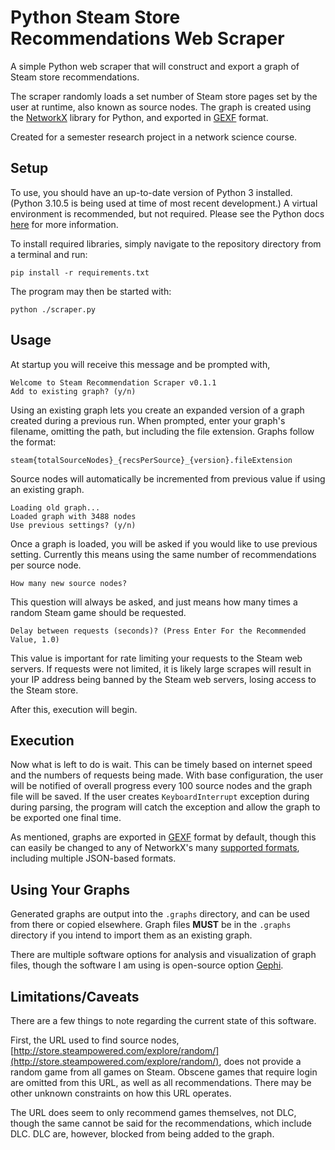 # Python Steam Store Recommendations Web Scraper

A simple Python web scraper that will construct and export a graph of Steam store recommendations.

The scraper randomly loads a set number of Steam store pages set by the user at runtime, also known as source nodes. The graph is created using the [NetworkX](https://networkx.org/documentation/stable/index.html) library for Python, and exported in [GEXF](https://gexf.net/) format.

Created for a semester research project in a network science course.

## Setup

To use, you should have an up-to-date version of Python 3 installed. (Python 3.10.5 is being used at time of most recent development.) A virtual environment is recommended, but not required. Please see the Python docs [here](https://docs.python.org/3/library/venv.html) for more information.

To install required libraries, simply navigate to the repository directory from a terminal and run:
```
pip install -r requirements.txt
```

The program may then be started with:
```
python ./scraper.py
```
## Usage
At startup you will receive this message and be prompted with, 
```
Welcome to Steam Recommendation Scraper v0.1.1
Add to existing graph? (y/n) 
```
Using an existing graph lets you create an expanded version of a graph created during a previous run. When prompted, enter your graph's filename, omitting the path, but including the file extension. Graphs follow the format:
```
steam{totalSourceNodes}_{recsPerSource}_{version}.fileExtension
```
Source nodes will automatically be incremented from previous value if using an existing graph.
```
Loading old graph...
Loaded graph with 3488 nodes
Use previous settings? (y/n) 
```
Once a graph is loaded, you will be asked if you would like to use previous setting. Currently this means using the same number of recommendations per source node.
```
How many new source nodes? 
```
This question will always be asked, and just means how many times a random Steam game should be requested.
```
Delay between requests (seconds)? (Press Enter For the Recommended Value, 1.0) 
```
This value is important for rate limiting your requests to the Steam web servers. If requests were not limited, it is likely large scrapes will result in your IP address being banned by the Steam web servers, losing access to the Steam store.

After this, execution will begin.
## Execution
Now what is left to do is wait. This can be timely based on internet speed and the numbers of requests being made. With base configuration, the user will be notified of overall progress every 100 source nodes and the graph file will be saved. If the user creates `KeyboardInterrupt` exception during during parsing, the program will catch the exception and allow the graph to be exported one final time.

As mentioned, graphs are exported in [GEXF](https://gexf.net/) format by default, though this can easily be changed to any of NetworkX's many [supported formats](https://networkx.org/documentation/stable/reference/readwrite/index.html#), including multiple JSON-based formats.

## Using Your Graphs
Generated graphs are output into the `.graphs` directory, and can be used from there or copied elsewhere. Graph files **MUST** be in the `.graphs` directory if you intend to import them as an existing graph.

There are multiple software options for analysis and visualization of graph files, though the software I am using is open-source option [Gephi](https://gephi.org/).

## Limitations/Caveats
There are a few things to note regarding the current state of this software.

First, the URL used to find source nodes, [http://store.steampowered.com/explore/random/](http://store.steampowered.com/explore/random/), does not provide a random game from all games on Steam. Obscene games that require login are omitted from this URL, as well as all recommendations. There may be other unknown constraints on how this URL operates.

The URL does seem to only recommend games themselves, not DLC, though the same cannot be said for the recommendations, which include DLC. DLC are, however, blocked from being added to the graph.
